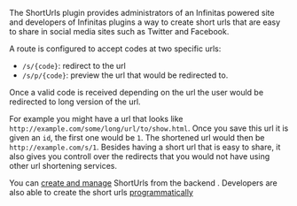 The ShortUrls plugin provides administrators of an Infinitas powered site and developers of Infinitas plugins a way to create short urls that are easy to share in social media sites such as Twitter and Facebook.

A route is configured to accept codes at two specific urls:

- `/s/{code}`: redirect to the url
- `/s/p/{code}`: preview the url that would be redirected to.

Once a valid code is received depending on the url the user would be redirected to long version of the url. 

For example you might have a url that looks like `http://example.com/some/long/url/to/show.html`. Once you save this url it is given an `id`, the first one would be `1`. The shortened url would then be `http://example.com/s/1`. Besides having a short url that is easy to share, it also gives you controll over the redirects that you would not have using other url shortening services.

You can [create and manage](/infinitas\_docs/ShortUrls/create-short-urls) ShortUrls from the backend . Developers are also able to create the short urls [programmatically](/infinitas\_docs/ShortUrls/developer-create-short-urls)